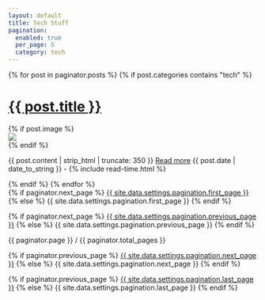 ```yaml
---
layout: default
title: Tech Stuff
pagination:
  enabled: true
  per_page: 5
  category: tech
---
```


{% for post in paginator.posts %}
  {% if post.categories contains "tech" %}
  <div class="posts">
    <h1>
      <a href="{{ site.baseurl }}{{ post.url }}">{{ post.title }}</a>
    </h1>
    {% if post.image %}
    <div class="thumbnail-container">
      <a href="{{ site.baseurl }}{{ post.url }}"><img src="{{ '/assets/img/' | prepend: site.baseurl | replace: 'http://', 'https://' }}{{ post.image }}"></a>
    </div>
    {% endif %}
    <p>
      {{ post.content | strip_html | truncate: 350 }} <a href="{{ site.baseurl }}{{ post.url }}">Read more</a>
      <span class="post-date"><i class="fa fa-calendar" aria-hidden="true"></i> {{ post.date | date_to_string }} - <i class="fa fa-clock-o" aria-hidden="true"></i> {% include read-time.html %}</span>
    </p>
  </div>
  {% endif %}
{% endfor %}

<!-- Pagination links -->
<div class="pagination">
  {% if paginator.next_page %}
    <a class="pagination-button pagination-active" href="{{ site.baseurl }}{{ paginator.last_page_path }}">{{ site.data.settings.pagination.first_page }}</a>
  {% else %}
    <span class="pagination-button">{{ site.data.settings.pagination.first_page }}</span>
  {% endif %}

  {% if paginator.next_page %}
    <a class="pagination-button pagination-active" href="{{ site.baseurl }}{{ paginator.next_page_path }}">{{ site.data.settings.pagination.previous_page }}</a>
  {% else %}
    <span class="pagination-button">{{ site.data.settings.pagination.previous_page }}</span>
  {% endif %}

  <p class="pagination-button">{{ paginator.page }} / {{ paginator.total_pages }}</p>

  {% if paginator.previous_page %}
    <a class="pagination-button pagination-active" href="{{ site.baseurl }}{{ paginator.previous_page_path }}">{{ site.data.settings.pagination.next_page }}</a>
  {% else %}
    <span class="pagination-button">{{ site.data.settings.pagination.next_page }}</span>
  {% endif %}

  {% if paginator.previous_page %}
    <a class="pagination-button pagination-active" href="{{ site.baseurl }}{{ paginator.first_page_path }}">{{ site.data.settings.pagination.last_page }}</a>
  {% else %}
    <span class="pagination-button">{{ site.data.settings.pagination.last_page }}</span>
  {% endif %}
</div>
